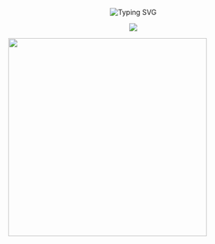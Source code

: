 <p align="center">
  <img src="https://readme-typing-svg.demolab.com?font=Fira+Code&weight=600&pause=1000&color=7B00FF&center=true&vCenter=true&width=380&lines=i Am+A+Script Kiddie" alt="Typing SVG">
  
<p align="center">
  <a href="https://github.com/biskit069?tab=repositories"><img src="https://img.shields.io/badge/-Explore%20my%20Repos-24292e?style=for-the-badge&logo=Github"></a>
</p>

<img align="middle" height="400" src="file:///C:/Users/levyg/Downloads/download%20(16).gif" />
